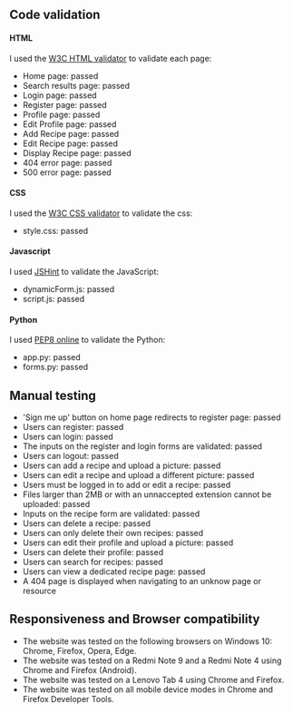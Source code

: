 ## Code validation

#### HTML
I used the [W3C HTML validator](https://validator.w3.org/) to validate each page:
 - Home page: passed
 - Search results page: passed
 - Login page: passed
 - Register page: passed
 - Profile page: passed
 - Edit Profile page: passed
 - Add Recipe page: passed
 - Edit Recipe page: passed
 - Display Recipe page: passed
 - 404 error page: passed
 - 500 error page: passed

#### CSS
I used the [W3C CSS validator](https://jigsaw.w3.org/css-validator/) to validate the css:
 - style.css: passed

#### Javascript
I used [JSHint](https://jshint.com/) to validate the JavaScript:
 - dynamicForm.js: passed
 - script.js: passed

#### Python
I used [PEP8 online](http://pep8online.com/) to validate the Python:
 - app.py: passed
 - forms.py: passed

## Manual testing

 - 'Sign me up' button on home page redirects to register page: passed
 - Users can register: passed
 - Users can login: passed
 - The inputs on the register and login forms are validated: passed
 - Users can logout: passed
 - Users can add a recipe and upload a picture: passed
 - Users can edit a recipe and upload a different picture: passed
 - Users must be logged in to add or edit a recipe: passed
 - Files larger than 2MB or with an unnaccepted extension cannot be uploaded: passed
 - Inputs on the recipe form are validated: passed
 - Users can delete a recipe: passed
 - Users can only delete their own recipes: passed
 - Users can edit their profile and upload a picture: passed
 - Users can delete their profile: passed
 - Users can search for recipes: passed
 - Users can view a dedicated recipe page: passed
 - A 404 page is displayed when navigating to an unknow page or resource

## Responsiveness and Browser compatibility

 - The website was tested on the following browsers on Windows 10: Chrome, Firefox, Opera, Edge.
 - The website was tested on a Redmi Note 9 and a Redmi Note 4 using Chrome and Firefox (Android).
 - The website was tested on a Lenovo Tab 4 using Chrome and Firefox.
 - The website was tested on all mobile device modes in Chrome and Firefox Developer Tools.